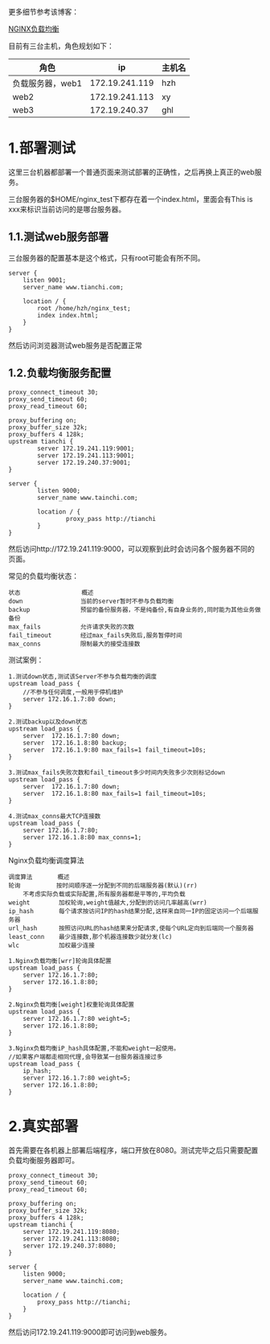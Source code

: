 更多细节参考该博客：

[NGINX负载均衡](https://www.cnblogs.com/xmtxh/p/12333060.html) 

目前有三台主机，角色规划如下：

| 角色             | ip             | 主机名 |
| ---------------- | -------------- | ------ |
| 负载服务器，web1 | 172.19.241.119 | hzh    |
| web2             | 172.19.241.113 | xy     |
| web3             | 172.19.240.37  | ghl    |

# 1.部署测试

这里三台机器都部署一个普通页面来测试部署的正确性，之后再换上真正的web服务。

三台服务器的$HOME/nginx_test下都存在着一个index.html，里面会有This is xxx来标识当前访问的是哪台服务器。

## 1.1.测试web服务部署

三台服务器的配置基本是这个格式，只有root可能会有所不同。

```nginx
server {
    listen 9001;
    server_name www.tianchi.com;

    location / {
        root /home/hzh/nginx_test;
        index index.html;
    }
}
```

然后访问浏览器测试web服务是否配置正常

## 1.2.负载均衡服务配置

```nginx
proxy_connect_timeout 30;
proxy_send_timeout 60;
proxy_read_timeout 60;

proxy_buffering on;
proxy_buffer_size 32k;
proxy_buffers 4 128k;
upstream tianchi {
        server 172.19.241.119:9001;
        server 172.19.241.113:9001;
        server 172.19.240.37:9001;
}

server {
        listen 9000;
        server_name www.tainchi.com;

        location / {
                proxy_pass http://tianchi
        }
}
```

然后访问http://172.19.241.119:9000，可以观察到此时会访问各个服务器不同的页面。

常见的负载均衡状态：

```
状态                 概述
down                当前的server暂时不参与负载均衡
backup              预留的备份服务器，不是纯备份,有自身业务的,同时能为其他业务做备份
max_fails           允许请求失败的次数
fail_timeout        经过max_fails失败后,服务暂停时间
max_conns           限制最大的接受连接数
```

测试案例：

```nginx
1.测试down状态,测试该Server不参与负载均衡的调度
upstream load_pass {
    //不参与任何调度,一般用于停机维护
    server 172.16.1.7:80 down;
}

2.测试backup以及down状态
upstream load_pass {
    server  172.16.1.7:80 down;
    server  172.16.1.8:80 backup;
    server  172.16.1.9:80 max_fails=1 fail_timeout=10s;
}

3.测试max_fails失败次数和fail_timeout多少时间内失败多少次则标记down
upstream load_pass {
    server  172.16.1.7:80 down;
    server  172.16.1.8:80 max_fails=1 fail_timeout=10s;
}

4.测试max_conns最大TCP连接数
upstream load_pass {
    server 172.16.1.7:80;
    server 172.16.1.8:80 max_conns=1;
}
```

Nginx负载均衡调度算法

```
调度算法       概述
轮询          按时间顺序逐一分配到不同的后端服务器(默认)(rr)
    不考虑实际负载或实际配置,所有服务器都是平等的,平均负载
weight        加权轮询,weight值越大,分配到的访问几率越高(wrr)
ip_hash       每个请求按访问IP的hash结果分配,这样来自同一IP的固定访问一个后端服务器
url_hash      按照访问URL的hash结果来分配请求,使每个URL定向到后端同一个服务器
least_conn    最少连接数,那个机器连接数少就分发(lc)
wlc           加权最少连接
```

```nginx
1.Nginx负载均衡[wrr]轮询具体配置
upstream load_pass {
    server 172.16.1.7:80;
    server 172.16.1.8:80;
}

2.Nginx负载均衡[weight]权重轮询具体配置
upstream load_pass {
    server 172.16.1.7:80 weight=5;
    server 172.16.1.8:80;
}

3.Nginx负载均衡iP_hash具体配置,不能和weight一起使用。
//如果客户端都走相同代理,会导致某一台服务器连接过多
upstream load_pass {
    ip_hash;
    server 172.16.1.7:80 weight=5;
    server 172.16.1.8:80;
}
```

# 2.真实部署

首先需要在各机器上部署后端程序，端口开放在8080。测试完毕之后只需要配置负载均衡服务器即可。

```nginx
proxy_connect_timeout 30;
proxy_send_timeout 60;
proxy_read_timeout 60;

proxy_buffering on;
proxy_buffer_size 32k;
proxy_buffers 4 128k;
upstream tianchi {
	server 172.19.241.119:8080;
	server 172.19.241.113:8080;
	server 172.19.240.37:8080;
}

server {
	listen 9000;
	server_name www.tainchi.com;

	location / {
		proxy_pass http://tianchi;
	}
}
```

然后访问172.19.241.119:9000即可访问到web服务。